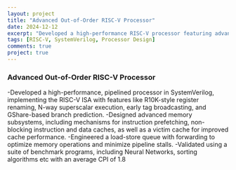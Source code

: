 ```yaml
---
layout: project
title: "Advanced Out-of-Order RISC-V Processor"
date: 2024-12-12
excerpt: "Developed a high-performance RISC-V processor featuring advanced pipelining, branch prediction, and caching mechanisms."
tags: [RISC-V, SystemVerilog, Processor Design]
comments: true
project: true
---
```


### Advanced Out-of-Order RISC-V Processor
-Developed a high-performance, pipelined processor in SystemVerilog, implementing the RISC-V ISA with features like R10K-style register renaming, N-way superscalar execution, early tag broadcasting, and GShare-based branch prediction.
-Designed advanced memory subsystems, including mechanisms for instruction prefetching, non-blocking instruction and data caches, as well as a victim cache for improved cache performance.
-Engineered a load-store queue with forwarding to optimize memory operations and minimize pipeline stalls.
-Validated using a suite of benchmark programs, including Neural Networks, sorting algorithms etc with an average CPI of 1.8